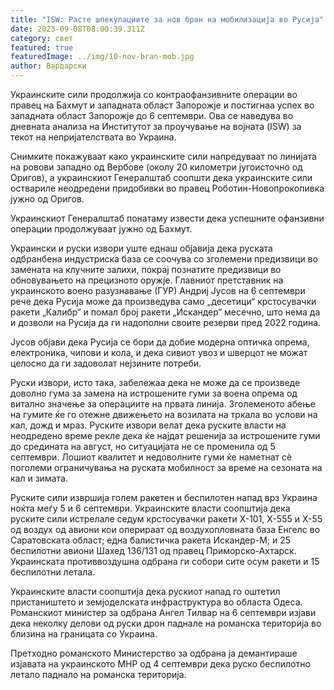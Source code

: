 ```yaml
---
title: "ISW: Расте шпекулациите за нов бран на мобилизација во Русија"
date: 2023-09-08T08:00:39.311Z
category: свет
featured: true
featuredImage: ../img/10-nov-bran-mob.jpg
author: Вардарски
---
```

Украинските сили продолжија со контраофанзивните операции во правец на Бахмут и западната област Запорожје и постигнаа успех во западната област Запорожје до 6 септември. Ова се наведува во дневната анализа на Институтот за проучување на војната (ISW) за текот на непријателствата во Украина.

Снимките покажуваат како украинските сили напредуваат по линијата на ровови западно од Вербове (околу 20 километри југоисточно од Оригов), а украинскиот Генералштаб соопшти дека украинските сили оствариле неодредени придобивки во правец Роботин-Новопрокопивка јужно од Оригов.

Украинскиот Генералштаб понатаму извести дека успешните офанзивни операции продолжуваат јужно од Бахмут.

Украински и руски извори уште еднаш објавија дека руската одбранбена индустриска база се соочува со зголемени предизвици во замената на клучните залихи, покрај познатите предизвици во обновувањето на прецизното оружје. Главниот претставник на украинското воено разузнавање (ГУР) Андриј Јусов на 6 септември рече дека Русија може да произведува само „десетици“ крстосувачки ракети „Калибр“ и помал број ракети „Искандер“ месечно, што нема да и дозволи на Русија да ги надополни своите резерви пред 2022 година.

Јусов објави дека Русија се бори да добие модерна оптичка опрема, електроника, чипови и кола, и дека сивиот увоз и шверцот не можат целосно да ги задоволат нејзините потреби.

Руски извори, исто така, забележаа дека не може да се произведе доволно гума за замена на истрошените гуми за воена опрема од витално значење за операциите на првата линија. Зголеменото абење на гумите ќе го отежне движењето на возилата на тркала во услови на кал, дожд и мраз. Руските извори велат дека руските власти на неодредено време рекле дека ќе најдат решенија за истрошените гуми до средината на август, но ситуацијата не се променила од 5 септември. Лошиот квалитет и недоволните гуми ќе наметнат сè поголеми ограничувања на руската мобилност за време на сезоната на кал и зимата.

Руските сили извршија голем ракетен и беспилотен напад врз Украина ноќта меѓу 5 и 6 септември. Украинските власти соопштија дека руските сили истрелале седум крстосувачки ракети X-101, X-555 и X-55 од воздух од авиони кои оперираат од воздухопловната база Енгелс во Саратовската област; една балистичка ракета Искандер-М; и 25 беспилотни авиони Шахед 136/131 од правец Приморско-Ахтарск. Украинската противвоздушна одбрана ги собори сите осум ракети и 15 беспилотни летала.

Украинските власти соопштија дека рускиот напад го оштетил пристаништето и земјоделската инфраструктура во областа Одеса. Романскиот министер за одбрана Ангел Тилвар на 6 септември изјави дека неколку делови од руски дрон паднале на романска територија во близина на границата со Украина.

Претходно романското Министерство за одбрана ја демантираше изјавата на украинското МНР од 4 септември дека руско беспилотно летало паднало на романска територија.